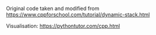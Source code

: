 Original code taken and modified from
https://www.cppforschool.com/tutorial/dynamic-stack.html

Visualisation:
https://pythontutor.com/cpp.html